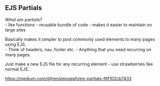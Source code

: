 ## EJS Partials

*What are partials?*  
    - like functions
    - reusable bundle of code
    - makes it easier to maintain on large sites

Basically makes it simpler to post commonly used elements to many pages using EJS.  
    - Think of headers, nav, footer etc. 
    - Anything that you need recurring on many pages.

Just make a new EJS file for any recurring element - use strawberries like normal EJS.


https://medium.com/@henslejoseph/ejs-partials-f6f102cb7433